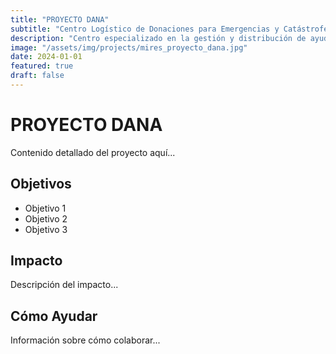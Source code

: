 ```yaml
---
title: "PROYECTO DANA"
subtitle: "Centro Logístico de Donaciones para Emergencias y Catástrofes"
description: "Centro especializado en la gestión y distribución de ayuda humanitaria para situaciones de emergencia."
image: "/assets/img/projects/mires_proyecto_dana.jpg"
date: 2024-01-01
featured: true
draft: false
---
```


# PROYECTO DANA

Contenido detallado del proyecto aquí...

## Objetivos

- Objetivo 1
- Objetivo 2
- Objetivo 3

## Impacto

Descripción del impacto...

## Cómo Ayudar

Información sobre cómo colaborar...